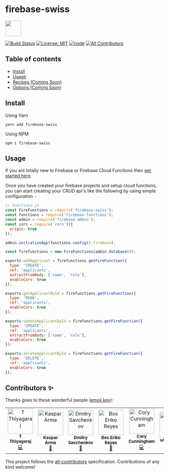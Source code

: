 # firebase-swiss


 <img src="https://res.cloudinary.com/ddbxzcb7k/image/upload/v1568999179/firebaseswiss-02_hy9whb.png" width="50">
 
[![Build Status](https://circleci.com/gh/LogRocket/redux-logger/tree/master.svg?style=svg)](https://circleci.com/gh/tstreamDOTh/firebase-swiss/tree/master)  [![License: MIT](https://img.shields.io/badge/License-MIT-yellow.svg)](https://opensource.org/licenses/MIT)  [![node](https://img.shields.io/badge/node-10.16.x-brightgreen.svg)](https://github.com/tstreamDOTh/firebase-swiss) [![All Contributors](https://img.shields.io/badge/all_contributors-6-orange.svg?style=flat-square)](#contributors)


## Table of contents

- [Install](#install)
- [Usage](#usage)
- [Recipes (Coming Soon)](#recipes)
- [Options (Coming Soon) ](#options)

## Install

Using Yarn

`yarn add firebase-swiss`

Using NPM

`npm i firebase-swiss`

## Usage

If you are totally new to Firebase or Firebase Cloud Functions then [get started here](https://firebase.google.com/docs/functions/get-started)

Once you have created your firebase projects and setup cloud functions, you can start creating your CRUD api's like the following by using simple configuration -

```javascript
// functions.js
const FireFunctions = require('firebase-swiss');
const functions = require('firebase-functions');
const admin = require('firebase-admin');
const cors = require('cors')({
  origin: true
});

admin.initializeApp(functions.config().firebase);

const firefunctions = new FireFunctions(admin.database());

exports.addApplicant = firefunctions.getFireFunction({
  type: 'CREATE',
  ref: 'applicants',
  extractFromBody: ['name', 'role'],
  enableCors: true
});

exports.getApplicantById = firefunctions.getFireFunction({
  type: 'READ',
  ref: 'applicants',
  enableCors: true
});

exports.updateApplicantById = firefunctions.getFireFunction({
  type: 'UPDATE',
  ref: 'applicants',
  extractFromBody: ['name', 'role'],
  enableCors: true
});

exports.deleteApplicantById = firefunctions.getFireFunction({
  type: 'DELETE',
  ref: 'applicants',
  enableCors: true
});

```

## Contributors ✨

Thanks goes to these wonderful people ([emoji key](https://allcontributors.org/docs/en/emoji-key)):

<!-- ALL-CONTRIBUTORS-LIST:START - Do not remove or modify this section -->
<!-- prettier-ignore -->
<table>
  <tr>
    <td align="center"><a href="https://www.linkedin.com/in/thiyagarajt/"><img src="https://avatars0.githubusercontent.com/u/11137394?v=4" width="80px;" alt="T Thiyagaraj"/><br /><sub><b>T Thiyagaraj</b></sub></a><br /><a href="https://github.com/tstreamDOTh/firebase-swiss/commits?author=tstreamDOTh" title="Code">💻</a></td>
    <td align="center"><a href="https://www.arme.ee/"><img src="https://avatars0.githubusercontent.com/u/17966712?v=4" width="80px;" alt="Kaspar Arme"/><br /><sub><b>Kaspar Arme</b></sub></a><br /><a href="https://github.com/tstreamDOTh/firebase-swiss/commits?author=vobango" title="Documentation">📖</a></td>
    <td align="center"><a href="https://github.com/Slide109"><img src="https://avatars0.githubusercontent.com/u/29676121?v=4" width="80px;" alt="Dmitry Savchenkov"/><br /><sub><b>Dmitry Savchenkov</b></sub></a><br /><a href="https://github.com/tstreamDOTh/firebase-swiss/commits?author=Slide109" title="Documentation">📖</a></td>
    <td align="center"><a href="http://boseriko.com/"><img src="https://avatars1.githubusercontent.com/u/10940193?v=4" width="80px;" alt="Bos Eriko Reyes"/><br /><sub><b>Bos Eriko Reyes</b></sub></a><br /><a href="https://github.com/tstreamDOTh/firebase-swiss/commits?author=BosEriko" title="Documentation">📖</a></td>
    <td align="center"><a href="https://github.com/CoryWritesCode"><img src="https://avatars1.githubusercontent.com/u/34924300?v=4" width="80px;" alt="Cory Cunningham"/><br /><sub><b>Cory Cunningham</b></sub></a><br /><a href="https://github.com/tstreamDOTh/firebase-swiss/commits?author=CoryWritesCode" title="Code">💻</a></td>
    <td align="center"><a href="https://github.com/vAporInside"><img src="https://avatars3.githubusercontent.com/u/28507278?v=4" width="80px;" alt="vAporInside"/><br /><sub><b>vAporInside</b></sub></a><br /><a href="https://github.com/tstreamDOTh/firebase-swiss/commits?author=vAporInside" title="Documentation">📖</a></td>
  </tr>
</table>

<!-- ALL-CONTRIBUTORS-LIST:END -->

This project follows the [all-contributors](https://github.com/all-contributors/all-contributors) specification. Contributions of any kind welcome!
